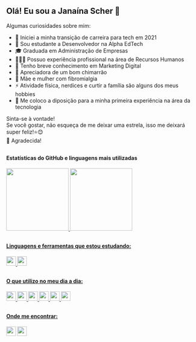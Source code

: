## Olá! Eu sou a Janaína Scher  👋

Algumas curiosidades sobre mim:

- 🌱 Iniciei a minha transição de carreira para tech em 2021
- 🚀 Sou estudante a Desenvolvedor na Alpha EdTech
- 🎓 Graduada em Administração de Empresas
- 💁🏻‍♀️ Possuo experiência profissional na área de Recursos Humanos
- 📱  Tenho breve conhecimento em Marketing Digital
- 🧉  Apreciadora de um bom chimarrão
- 👯  Mãe e mulher com fibromialgia
- ⚡  Atividade física, nerdices e curtir a família são alguns dos meus hobbies
- 🔭  Me coloco a diposição para a minha primeira experiência na área da tecnologia

Sinta-se à vontade! \
Se você gostar, não esqueça de me deixar uma estrela, isso me deixará super feliz!⭐😊\
🤗 Agradecida!

##
####  Estatísticas do GitHub e linguagens mais utilizadas

<div>
  <a href="https://github.com/janascher">
  <img height="165em" src="https://github-readme-stats.vercel.app/api?username=janascher&show_icons=true&theme=dracula&include_all_commits=true&count_private=true"/>
  <img height="165em" src="https://github-readme-stats.vercel.app/api/top-langs/?username=janascher&layout=compact&langs_count=7&theme=dracula"/>
</div>
  
##
#### Linguagens e ferramentas que estou estudando:

  <div>
    <img src="https://img.shields.io/badge/Python-FFD43B?style=for-the-badge&logo=python&logoColor=blue" height="25" />
    <img src="https://img.shields.io/badge/Linux-FCC624?style=for-the-badge&logo=linux&logoColor=black" height="25" />
  </div>

##
#### O que utilizo no meu dia a dia:

  <div>
    <img src="https://img.shields.io/badge/VSCode-0078D4?style=for-the-badge&logo=visual%20studio%20code&logoColor=white" height="25" />
    <img src="https://img.shields.io/badge/GitHub-100000?style=for-the-badge&logo=github&logoColor=white" height="25" />
    <img src="https://img.shields.io/badge/GIT-E44C30?style=for-the-badge&logo=git&logoColor=white" height="25" />
    <img src="https://img.shields.io/badge/Trello-0052CC?style=for-the-badge&logo=trello&logoColor=white" height="25" />
    <img src="https://img.shields.io/badge/VirtualBox-21416b?style=for-the-badge&logo=VirtualBox&logoColor=white" height="25" />
    <img src="https://img.shields.io/badge/Canva-%2300C4CC.svg?&style=for-the-badge&logo=Canva&logoColor=white" height="25" />  
  </div>

##
#### Onde me encontrar:
  
  <div> 
      <a href = "mailto:janainascher@protonmail.com"><img src="https://img.shields.io/badge/ProtonMail-8B89CC?style=for-the-badge&logo=protonmail&logoColor=white" target="_blank" height="25"></a>
      <a href="https://www.linkedin.com/in/janainascher/" target="_blank"><img src="https://img.shields.io/badge/LinkedIn-0077B5?style=for-the-badge&logo=linkedin&logoColor=white" target="_blank" height="25"></a>
  </div>
